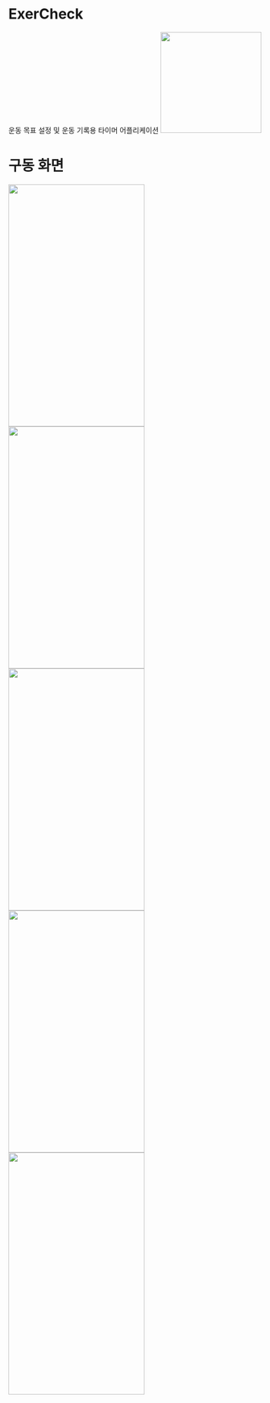# ExerCheck
운동 목표 설정 및 운동 기록용 타이머 어플리케이션
<img src="https://github.com/user-attachments/assets/a076a725-6035-4444-8e8e-9eb3147fc43b" width="200" height="200"/>


# 구동 화면
<img src="https://github.com/user-attachments/assets/ecc26693-a9d0-45b7-a2d5-2eb75704ab1e" width="270" height="480"/>
<img src="https://github.com/user-attachments/assets/99f1ce05-99e3-4663-bb16-6b401eaff966" width="270" height="480"/>
<img src="https://github.com/user-attachments/assets/3fa7bc89-33b7-4a81-b1bd-6167145f45ba" width="270" height="480"/>
<img src="https://github.com/user-attachments/assets/5326a20c-fa25-4107-8a89-8b0a23cd9d1b" width="270" height="480"/>
<img src="https://github.com/user-attachments/assets/cb51efaf-4dcd-4b36-88e5-860a5fa3c31a" width="270" height="480"/>

